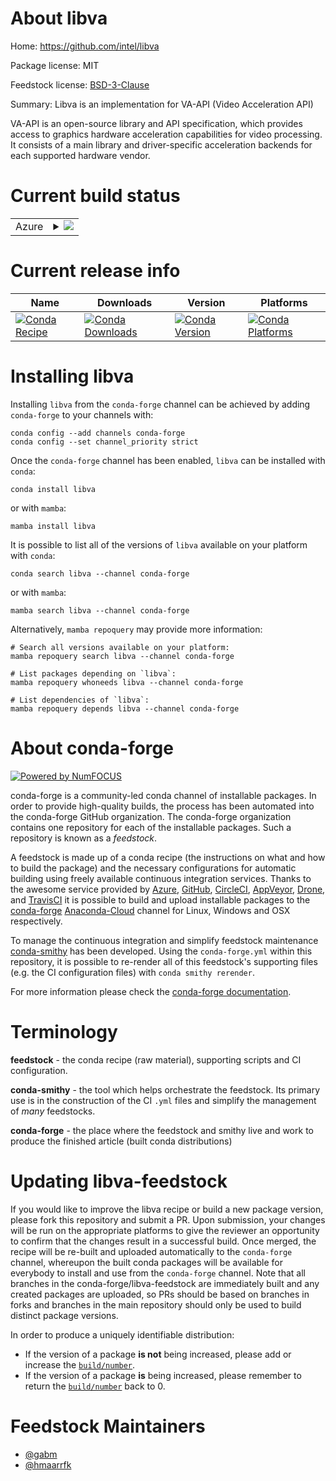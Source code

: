 About libva
===========

Home: https://github.com/intel/libva

Package license: MIT

Feedstock license: [BSD-3-Clause](https://github.com/conda-forge/libva-feedstock/blob/main/LICENSE.txt)

Summary: Libva is an implementation for VA-API (Video Acceleration API)

VA-API is an open-source library and API specification, which provides
access to graphics hardware acceleration capabilities for video processing.
It consists of a main library and driver-specific acceleration backends
for each supported hardware vendor.


Current build status
====================


<table>
    
  <tr>
    <td>Azure</td>
    <td>
      <details>
        <summary>
          <a href="https://dev.azure.com/conda-forge/feedstock-builds/_build/latest?definitionId=6059&branchName=main">
            <img src="https://dev.azure.com/conda-forge/feedstock-builds/_apis/build/status/libva-feedstock?branchName=main">
          </a>
        </summary>
        <table>
          <thead><tr><th>Variant</th><th>Status</th></tr></thead>
          <tbody><tr>
              <td>linux_64</td>
              <td>
                <a href="https://dev.azure.com/conda-forge/feedstock-builds/_build/latest?definitionId=6059&branchName=main">
                  <img src="https://dev.azure.com/conda-forge/feedstock-builds/_apis/build/status/libva-feedstock?branchName=main&jobName=linux&configuration=linux_64_" alt="variant">
                </a>
              </td>
            </tr>
          </tbody>
        </table>
      </details>
    </td>
  </tr>
</table>

Current release info
====================

| Name | Downloads | Version | Platforms |
| --- | --- | --- | --- |
| [![Conda Recipe](https://img.shields.io/badge/recipe-libva-green.svg)](https://anaconda.org/conda-forge/libva) | [![Conda Downloads](https://img.shields.io/conda/dn/conda-forge/libva.svg)](https://anaconda.org/conda-forge/libva) | [![Conda Version](https://img.shields.io/conda/vn/conda-forge/libva.svg)](https://anaconda.org/conda-forge/libva) | [![Conda Platforms](https://img.shields.io/conda/pn/conda-forge/libva.svg)](https://anaconda.org/conda-forge/libva) |

Installing libva
================

Installing `libva` from the `conda-forge` channel can be achieved by adding `conda-forge` to your channels with:

```
conda config --add channels conda-forge
conda config --set channel_priority strict
```

Once the `conda-forge` channel has been enabled, `libva` can be installed with `conda`:

```
conda install libva
```

or with `mamba`:

```
mamba install libva
```

It is possible to list all of the versions of `libva` available on your platform with `conda`:

```
conda search libva --channel conda-forge
```

or with `mamba`:

```
mamba search libva --channel conda-forge
```

Alternatively, `mamba repoquery` may provide more information:

```
# Search all versions available on your platform:
mamba repoquery search libva --channel conda-forge

# List packages depending on `libva`:
mamba repoquery whoneeds libva --channel conda-forge

# List dependencies of `libva`:
mamba repoquery depends libva --channel conda-forge
```


About conda-forge
=================

[![Powered by
NumFOCUS](https://img.shields.io/badge/powered%20by-NumFOCUS-orange.svg?style=flat&colorA=E1523D&colorB=007D8A)](https://numfocus.org)

conda-forge is a community-led conda channel of installable packages.
In order to provide high-quality builds, the process has been automated into the
conda-forge GitHub organization. The conda-forge organization contains one repository
for each of the installable packages. Such a repository is known as a *feedstock*.

A feedstock is made up of a conda recipe (the instructions on what and how to build
the package) and the necessary configurations for automatic building using freely
available continuous integration services. Thanks to the awesome service provided by
[Azure](https://azure.microsoft.com/en-us/services/devops/), [GitHub](https://github.com/),
[CircleCI](https://circleci.com/), [AppVeyor](https://www.appveyor.com/),
[Drone](https://cloud.drone.io/welcome), and [TravisCI](https://travis-ci.com/)
it is possible to build and upload installable packages to the
[conda-forge](https://anaconda.org/conda-forge) [Anaconda-Cloud](https://anaconda.org/)
channel for Linux, Windows and OSX respectively.

To manage the continuous integration and simplify feedstock maintenance
[conda-smithy](https://github.com/conda-forge/conda-smithy) has been developed.
Using the ``conda-forge.yml`` within this repository, it is possible to re-render all of
this feedstock's supporting files (e.g. the CI configuration files) with ``conda smithy rerender``.

For more information please check the [conda-forge documentation](https://conda-forge.org/docs/).

Terminology
===========

**feedstock** - the conda recipe (raw material), supporting scripts and CI configuration.

**conda-smithy** - the tool which helps orchestrate the feedstock.
                   Its primary use is in the construction of the CI ``.yml`` files
                   and simplify the management of *many* feedstocks.

**conda-forge** - the place where the feedstock and smithy live and work to
                  produce the finished article (built conda distributions)


Updating libva-feedstock
========================

If you would like to improve the libva recipe or build a new
package version, please fork this repository and submit a PR. Upon submission,
your changes will be run on the appropriate platforms to give the reviewer an
opportunity to confirm that the changes result in a successful build. Once
merged, the recipe will be re-built and uploaded automatically to the
`conda-forge` channel, whereupon the built conda packages will be available for
everybody to install and use from the `conda-forge` channel.
Note that all branches in the conda-forge/libva-feedstock are
immediately built and any created packages are uploaded, so PRs should be based
on branches in forks and branches in the main repository should only be used to
build distinct package versions.

In order to produce a uniquely identifiable distribution:
 * If the version of a package **is not** being increased, please add or increase
   the [``build/number``](https://docs.conda.io/projects/conda-build/en/latest/resources/define-metadata.html#build-number-and-string).
 * If the version of a package **is** being increased, please remember to return
   the [``build/number``](https://docs.conda.io/projects/conda-build/en/latest/resources/define-metadata.html#build-number-and-string)
   back to 0.

Feedstock Maintainers
=====================

* [@gabm](https://github.com/gabm/)
* [@hmaarrfk](https://github.com/hmaarrfk/)

